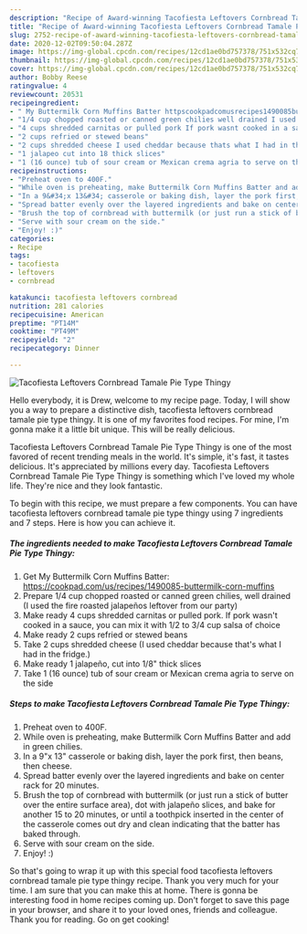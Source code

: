 ```yaml
---
description: "Recipe of Award-winning Tacofiesta Leftovers Cornbread Tamale Pie Type Thingy"
title: "Recipe of Award-winning Tacofiesta Leftovers Cornbread Tamale Pie Type Thingy"
slug: 2752-recipe-of-award-winning-tacofiesta-leftovers-cornbread-tamale-pie-type-thingy
date: 2020-12-02T09:50:04.287Z
image: https://img-global.cpcdn.com/recipes/12cd1ae0bd757378/751x532cq70/tacofiesta-leftovers-cornbread-tamale-pie-type-thingy-recipe-main-photo.jpg
thumbnail: https://img-global.cpcdn.com/recipes/12cd1ae0bd757378/751x532cq70/tacofiesta-leftovers-cornbread-tamale-pie-type-thingy-recipe-main-photo.jpg
cover: https://img-global.cpcdn.com/recipes/12cd1ae0bd757378/751x532cq70/tacofiesta-leftovers-cornbread-tamale-pie-type-thingy-recipe-main-photo.jpg
author: Bobby Reese
ratingvalue: 4
reviewcount: 20531
recipeingredient:
- " My Buttermilk Corn Muffins Batter httpscookpadcomusrecipes1490085buttermilkcornmuffins"
- "1/4 cup chopped roasted or canned green chilies well drained I used the fire roasted jalapeos leftover from our party"
- "4 cups shredded carnitas or pulled pork If pork wasnt cooked in a sauce you can mix it with 12 to 34 cup salsa of choice"
- "2 cups refried or stewed beans"
- "2 cups shredded cheese I used cheddar because thats what I had in the fridge"
- "1 jalapeo cut into 18 thick slices"
- "1 (16 ounce) tub of sour cream or Mexican crema agria to serve on the side"
recipeinstructions:
- "Preheat oven to 400F."
- "While oven is preheating, make Buttermilk Corn Muffins Batter and add in green chilies."
- "In a 9&#34;x 13&#34; casserole or baking dish, layer the pork first, then beans, then cheese."
- "Spread batter evenly over the layered ingredients and bake on center rack for 20 minutes."
- "Brush the top of cornbread with buttermilk (or just run a stick of butter over the entire surface area), dot with jalapeño slices, and bake for another 15 to 20 minutes, or until a toothpick inserted in the center of the casserole comes out dry and clean indicating that the batter has baked through."
- "Serve with sour cream on the side."
- "Enjoy! :)"
categories:
- Recipe
tags:
- tacofiesta
- leftovers
- cornbread

katakunci: tacofiesta leftovers cornbread 
nutrition: 281 calories
recipecuisine: American
preptime: "PT14M"
cooktime: "PT49M"
recipeyield: "2"
recipecategory: Dinner

---
```



![Tacofiesta Leftovers Cornbread Tamale Pie Type Thingy](https://img-global.cpcdn.com/recipes/12cd1ae0bd757378/751x532cq70/tacofiesta-leftovers-cornbread-tamale-pie-type-thingy-recipe-main-photo.jpg)

Hello everybody, it is Drew, welcome to my recipe page. Today, I will show you a way to prepare a distinctive dish, tacofiesta leftovers cornbread tamale pie type thingy. It is one of my favorites food recipes. For mine, I'm gonna make it a little bit unique. This will be really delicious.



Tacofiesta Leftovers Cornbread Tamale Pie Type Thingy is one of the most favored of recent trending meals in the world. It's simple, it's fast, it tastes delicious. It's appreciated by millions every day. Tacofiesta Leftovers Cornbread Tamale Pie Type Thingy is something which I've loved my whole life. They're nice and they look fantastic.


To begin with this recipe, we must prepare a few components. You can have tacofiesta leftovers cornbread tamale pie type thingy using 7 ingredients and 7 steps. Here is how you can achieve it.

<!--inarticleads1-->

##### The ingredients needed to make Tacofiesta Leftovers Cornbread Tamale Pie Type Thingy:

1. Get  My Buttermilk Corn Muffins Batter: https://cookpad.com/us/recipes/1490085-buttermilk-corn-muffins
1. Prepare 1/4 cup chopped roasted or canned green chilies, well drained (I used the fire roasted jalapeños leftover from our party)
1. Make ready 4 cups shredded carnitas or pulled pork. If pork wasn&#39;t cooked in a sauce, you can mix it with 1/2 to 3/4 cup salsa of choice
1. Make ready 2 cups refried or stewed beans
1. Take 2 cups shredded cheese (I used cheddar because that&#39;s what I had in the fridge.)
1. Make ready 1 jalapeño, cut into 1/8&#34; thick slices
1. Take 1 (16 ounce) tub of sour cream or Mexican crema agria to serve on the side




<!--inarticleads2-->

##### Steps to make Tacofiesta Leftovers Cornbread Tamale Pie Type Thingy:

1. Preheat oven to 400F.
1. While oven is preheating, make Buttermilk Corn Muffins Batter and add in green chilies.
1. In a 9&#34;x 13&#34; casserole or baking dish, layer the pork first, then beans, then cheese.
1. Spread batter evenly over the layered ingredients and bake on center rack for 20 minutes.
1. Brush the top of cornbread with buttermilk (or just run a stick of butter over the entire surface area), dot with jalapeño slices, and bake for another 15 to 20 minutes, or until a toothpick inserted in the center of the casserole comes out dry and clean indicating that the batter has baked through.
1. Serve with sour cream on the side.
1. Enjoy! :)




So that's going to wrap it up with this special food tacofiesta leftovers cornbread tamale pie type thingy recipe. Thank you very much for your time. I am sure that you can make this at home. There is gonna be interesting food in home recipes coming up. Don't forget to save this page in your browser, and share it to your loved ones, friends and colleague. Thank you for reading. Go on get cooking!
